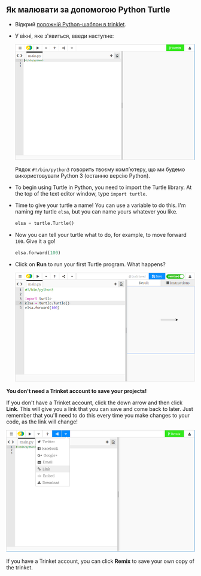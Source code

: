 ## Як малювати за допомогою Python Turtle

+ Відкрий [порожній Python-шаблон в trinklet](http://jumpto.cc/python-new).

+ У вікні, яке з'явиться, введи наступне:
    
    ![screenshot](images/trinket.PNG)
    
    Рядок `#!/bin/python3` говорить твоєму комп’ютеру, що ми будемо використовувати Python 3 (останню версію Python).

+ To begin using Turtle in Python, you need to import the Turtle library. At the top of the text editor window, type `import turtle`.

+ Time to give your turtle a name! You can use a variable to do this. I'm naming my turtle `elsa`, but you can name yours whatever you like.
    
    ```python
    elsa = turtle.Turtle()
    ```

+ Now you can tell your turtle what to do, for example, to move forward `100`. Give it a go!
    
    ```python
    elsa.forward(100)
    ```

+ Click on **Run** to run your first Turtle program. What happens?
    
    ![](images/import-turtle.png)

**You don't need a Trinket account to save your projects!**

If you don't have a Trinket account, click the down arrow and then click **Link**. This will give you a link that you can save and come back to later. Just remember that you'll need to do this every time you make changes to your code, as the link will change!

![screenshot](images/trinket-link.PNG)

If you have a Trinket account, you can click **Remix** to save your own copy of the trinket.